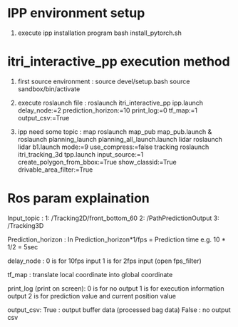 # IPP environment setup
1. execute ipp installation program
bash install_pytorch.sh

# itri_interactive_pp execution method
1. first source environment :
source devel/setup.bash
source sandbox/bin/activate

2. execute roslaunch file :
roslaunch itri_interactive_pp ipp.launch delay_node:=2 prediction_horizon:=10 print_log:=0 tf_map:=1 output_csv:=True

3. ipp need some topic :
map
roslaunch map_pub map_pub.launch & roslaunch planning_launch planning_all_launch.launch
lidar
roslaunch lidar b1.launch mode:=9 use_compress:=false
tracking
roslaunch itri_tracking_3d tpp.launch input_source:=1 create_polygon_from_bbox:=True show_classid:=True drivable_area_filter:=True

# Ros param explaination
Input_topic : 
  1: /Tracking2D/front_bottom_60
  2: /PathPredictionOutput
  3: /Tracking3D

Prediction_horizon : 
  In Prediction_horizon*1/fps = Prediction time
  e.g. 10 * 1/2 = 5sec

delay_node :
  0 is for 10fps input
  1 is for 2fps input (open fps_filter)

tf_map :
  translate local coordinate into global coordinate

print_log (print on screen):
  0 is for no output 
  1 is for execution information output 
  2 is for prediction value and current position value

output_csv:
  True : output buffer data (processed bag data)
  False : no output csv

